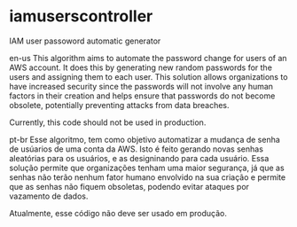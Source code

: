 # iamuserscontroller
IAM user passoword automatic generator

en-us
This algorithm aims to automate the password change for users of an AWS account. It does this by generating new random passwords for the users and assigning them to each user. This solution allows organizations to have increased security since the passwords will not involve any human factors in their creation and helps ensure that passwords do not become obsolete, potentially preventing attacks from data breaches.

Currently, this code should not be used in production.

pt-br
Esse algoritmo, tem como objetivo automatizar a mudança de senha de usúarios de uma conta da AWS. Isto é feito gerando novas senhas aleatórias para os usuários, e as designinando para cada usuário. Essa solução permite que organizações tenham uma maior segurança, já que as senhas não terão nenhum fator humano envolvido na sua criação e permite que as senhas não fiquem obsoletas, podendo evitar ataques por vazamento de dados.

Atualmente, esse código não deve ser usado em produção.
